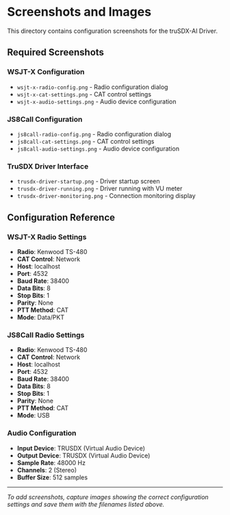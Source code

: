 # Screenshots and Images

This directory contains configuration screenshots for the truSDX-AI Driver.

## Required Screenshots

### WSJT-X Configuration
- `wsjt-x-radio-config.png` - Radio configuration dialog
- `wsjt-x-cat-settings.png` - CAT control settings
- `wsjt-x-audio-settings.png` - Audio device configuration

### JS8Call Configuration
- `js8call-radio-config.png` - Radio configuration dialog
- `js8call-cat-settings.png` - CAT control settings
- `js8call-audio-settings.png` - Audio device configuration

### TruSDX Driver Interface
- `trusdx-driver-startup.png` - Driver startup screen
- `trusdx-driver-running.png` - Driver running with VU meter
- `trusdx-driver-monitoring.png` - Connection monitoring display

## Configuration Reference

### WSJT-X Radio Settings
- **Radio**: Kenwood TS-480
- **CAT Control**: Network
- **Host**: localhost
- **Port**: 4532
- **Baud Rate**: 38400
- **Data Bits**: 8
- **Stop Bits**: 1
- **Parity**: None
- **PTT Method**: CAT
- **Mode**: Data/PKT

### JS8Call Radio Settings
- **Radio**: Kenwood TS-480
- **CAT Control**: Network
- **Host**: localhost
- **Port**: 4532
- **Baud Rate**: 38400
- **Data Bits**: 8
- **Stop Bits**: 1
- **Parity**: None
- **PTT Method**: CAT
- **Mode**: USB

### Audio Configuration
- **Input Device**: TRUSDX (Virtual Audio Device)
- **Output Device**: TRUSDX (Virtual Audio Device)
- **Sample Rate**: 48000 Hz
- **Channels**: 2 (Stereo)
- **Buffer Size**: 512 samples

---

*To add screenshots, capture images showing the correct configuration settings and save them with the filenames listed above.*
